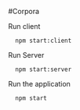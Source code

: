 #Corpora

Run client

`  npm start:client`

Run Server

`  npm start:server`

Run the application

`  npm start`
